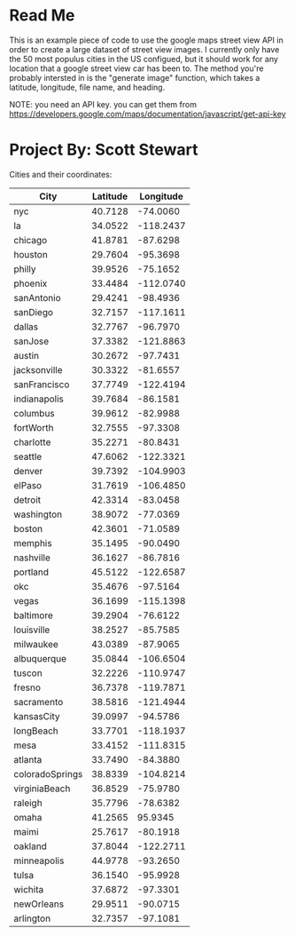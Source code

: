  # Read Me
 
 
 This is an example piece of code to use the google maps street view API in order to create a large dataset of street view images. I currently only have the 50 most populus cities in the US configued, but it should work for any location that a google street view car has been to. The method you're probably intersted in is the "generate image" function, which takes a latitude, longitude, file name, and heading.

NOTE: you need an API key. you can get them from https://developers.google.com/maps/documentation/javascript/get-api-key

# Project By: Scott Stewart
Cities and their coordinates:

|City|Latitude|Longitude|
|---------| -----------------------|----------------|
|nyc|40.7128|-74.0060|
|la|34.0522|-118.2437|
|chicago|41.8781|-87.6298|
|houston|29.7604|-95.3698|
|philly|39.9526|-75.1652|
|phoenix|33.4484|-112.0740|
|sanAntonio|29.4241|-98.4936|
|sanDiego|32.7157|-117.1611|
|dallas|32.7767|-96.7970|
|sanJose|37.3382|-121.8863|
|austin|30.2672|-97.7431|
|jacksonville|30.3322|-81.6557|
|sanFrancisco|37.7749|-122.4194|
|indianapolis|39.7684|-86.1581|
|columbus|39.9612|-82.9988|
|fortWorth|32.7555|-97.3308|
|charlotte|35.2271|-80.8431|
|seattle|47.6062|-122.3321|
|denver|39.7392|-104.9903|
|elPaso|31.7619|-106.4850|
|detroit|42.3314|-83.0458|
|washington|38.9072|-77.0369|
|boston|42.3601|-71.0589|
|memphis|35.1495|-90.0490|
|nashville|36.1627|-86.7816|
|portland|45.5122|-122.6587|
|okc|35.4676|-97.5164|
|vegas|36.1699|-115.1398|
|baltimore|39.2904|-76.6122|
|louisville|38.2527|-85.7585|
|milwaukee|43.0389|-87.9065|
|albuquerque|35.0844|-106.6504|
|tuscon|32.2226|-110.9747|
|fresno|36.7378|-119.7871|
|sacramento|38.5816|-121.4944|
|kansasCity|39.0997|-94.5786|
|longBeach|33.7701|-118.1937|
|mesa|33.4152|-111.8315|
|atlanta|33.7490|-84.3880|
|coloradoSprings|38.8339|-104.8214|
|virginiaBeach|36.8529|-75.9780|
|raleigh|35.7796|-78.6382|
|omaha|41.2565|95.9345|
|maimi|25.7617|-80.1918|
|oakland|37.8044|-122.2711|
|minneapolis|44.9778|-93.2650|
|tulsa|36.1540|-95.9928|
|wichita|37.6872|-97.3301|
|newOrleans|29.9511|-90.0715|
|arlington|32.7357|-97.1081|
